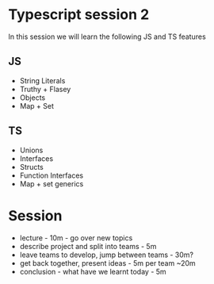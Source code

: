 # Typescript session 2

In this session we will learn the following JS and TS features
## JS

 - String Literals
 - Truthy + Flasey
 - Objects
 - Map + Set

## TS

 - Unions
 - Interfaces
 - Structs
 - Function Interfaces
 - Map + set generics

# Session

 - lecture - 10m - go over new topics
 - describe project and split into teams - 5m
 - leave teams to develop, jump between teams - 30m?
 - get back together, present ideas - 5m per team ~20m
 - conclusion - what have we learnt today - 5m